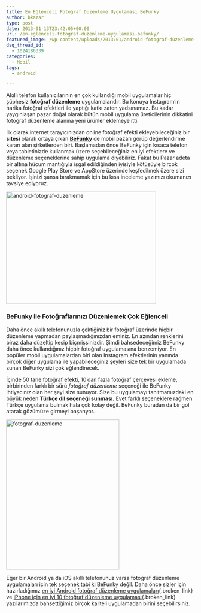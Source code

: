 ```yaml
---
title: En Eğlenceli Fotoğraf Düzenleme Uygulaması BeFunky
author: bkazar
type: post
date: 2013-01-13T23:42:05+00:00
url: /en-eglenceli-fotograf-duzenleme-uygulamasi-befunky/
featured_image: /wp-content/uploads/2013/01/android-fotograf-duzenleme-100x100.png
dsq_thread_id:
  - 1024186339
categories:
  - Mobil
tags:
  - android

---
```

Akıllı telefon kullanıcılarının en çok kullandığı mobil uygulamalar hiç şüphesiz **fotoğraf düzenleme** uygulamalarıdır. Bu konuya Instagram’ın harika fotoğraf efektleri ile yaptığı katkı zaten yadsınamaz. Bu kadar yaygınlaşan pazar doğal olarak bütün mobil uygulama üreticilerinin dikkatini fotoğraf düzenleme alanına yeni ürünler eklemeye itti.

İlk olarak internet tarayıcınızdan online fotoğraf efekti ekleyebileceğiniz bir **sitesi** olarak ortaya çıkan [**BeFunky**][1] de mobil pazarı görüp değerlendirme kararı alan şirketlerden biri. Başlamadan önce BeFunky için kısaca telefon veya tabletinizde kullanmak üzere seçebileceğiniz en iyi efektlere ve düzenleme seçeneklerine sahip uygulama diyebiliriz. Fakat bu Pazar adeta bir altına hücum mantığıyla işgal edildiğinden iyisiyle kötüsüyle birçok seçenek Google Play Store ve AppStore üzerinde keşfedilmek üzere sizi bekliyor. İşinizi şansa bırakmamak için bu kısa inceleme yazımızı okumanızı tavsiye ediyoruz.

<img class="aligncenter size-large wp-image-10882" alt="android-fotograf-duzenleme" src="https://www.murekkep.org/wp-content/uploads/2013/01/android-fotograf-duzenleme-400x300.png" width="400" height="300" srcset="https://www.murekkep.org/wp-content/uploads/2013/01/android-fotograf-duzenleme-400x300.png 400w, https://www.murekkep.org/wp-content/uploads/2013/01/android-fotograf-duzenleme-50x37.png 50w, https://www.murekkep.org/wp-content/uploads/2013/01/android-fotograf-duzenleme-125x93.png 125w, https://www.murekkep.org/wp-content/uploads/2013/01/android-fotograf-duzenleme-266x200.png 266w, https://www.murekkep.org/wp-content/uploads/2013/01/android-fotograf-duzenleme-406x305.png 406w, https://www.murekkep.org/wp-content/uploads/2013/01/android-fotograf-duzenleme.png 685w" sizes="(max-width: 400px) 100vw, 400px" /> 

### BeFunky ile Fotoğraflarınızı Düzenlemek Çok Eğlenceli

Daha önce akıllı telefonunuzla çektiğiniz bir fotoğraf üzerinde hiçbir düzenleme yapmadan paylaşmadığınızdan eminiz. En azından renklerini biraz daha düzeltip kesip biçmişsinizdir. Şimdi bahsedeceğimiz BeFunky daha önce kullandığınız hiçbir fotoğraf uygulamasına benzemiyor. En popüler mobil uygulamalardan biri olan Instagram efektlerinin yanında birçok diğer uygulama ile yapabileceğiniz şeyleri size tek bir uygulamada sunan BeFunky sizi çok eğlendirecek.

İçinde 50 tane fotoğraf efekti, 10’dan fazla fotoğraf çerçevesi ekleme, birbirinden farklı bir sürü _fotoğraf düzenleme_ seçeneği ile BeFunky ihtiyacınız olan her şeyi size sunuyor. Size bu uygulamayı tanıtmamızdaki en büyük neden **Türkçe dil seçeneği sunması.** Evet farklı seçeneklere rağmen Türkçe uygulama bulmak hala çok kolay değil. BeFunky buradan da bir gol atarak gözümüze girmeyi başarıyor.

<img class="aligncenter size-large wp-image-10883" alt="fotograf-duzenleme" src="https://www.murekkep.org/wp-content/uploads/2013/01/fotograf-duzenleme-302x400.png" width="302" height="400" srcset="https://www.murekkep.org/wp-content/uploads/2013/01/fotograf-duzenleme-302x400.png 302w, https://www.murekkep.org/wp-content/uploads/2013/01/fotograf-duzenleme-37x50.png 37w, https://www.murekkep.org/wp-content/uploads/2013/01/fotograf-duzenleme-75x100.png 75w, https://www.murekkep.org/wp-content/uploads/2013/01/fotograf-duzenleme-151x200.png 151w, https://www.murekkep.org/wp-content/uploads/2013/01/fotograf-duzenleme-230x305.png 230w, https://www.murekkep.org/wp-content/uploads/2013/01/fotograf-duzenleme.png 674w" sizes="(max-width: 302px) 100vw, 302px" /> 

Eğer bir Android ya da iOS akıllı telefonunuz varsa fotoğraf düzenleme uygulamaları için tek seçenek tabi ki BeFunky değil. Daha önce sizler için hazırladığımız [en iyi Android fotoğraf düzenleme uygulamaları][2]{.broken_link} ve [iPhone için en iyi 10 fotoğraf düzenleme uygulaması][3]{.broken_link} yazılarımızda bahsettiğimiz birçok kaliteli uygulamadan birini seçebilirsiniz.

&nbsp;

 [1]: https://www.befunky.com/
 [2]: https://www.murekkep.org/en-iyi-10-android-fotograf-duzenleme-uygulamasi-10180
 [3]: https://www.murekkep.org/iphone-icin-en-iyi-10-fotograf-uygulamasi-8265